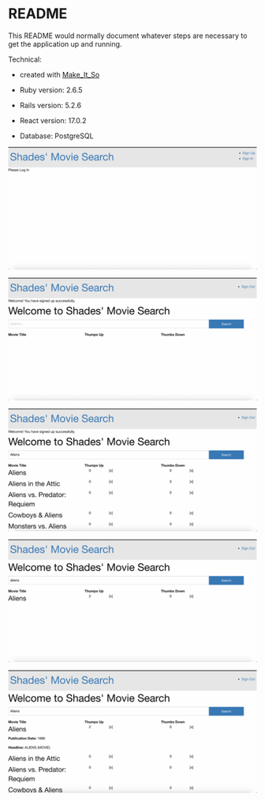 # README

This README would normally document whatever steps are necessary to get the
application up and running.

Technical:

  * created with [Make_It_So](github.com/LaunchAcademy/make_it_so)

* Ruby version: 2.6.5

* Rails version: 5.2.6

* React version: 17.0.2

* Database: PostgreSQL


![logged out](https://github.com/Shades4355/movie_api/blob/main/screenshots/Screen%20Shot%202021-06-26%20at%208.10.30%20PM.png)

![logged in](https://github.com/Shades4355/movie_api/blob/main/screenshots/Screen%20Shot%202021-06-26%20at%208.10.55%20PM.png)

![search: Aliens](https://github.com/Shades4355/movie_api/blob/main/screenshots/Screen%20Shot%202021-06-26%20at%208.11.10%20PM.png)

![thumbs up Alien x2](https://github.com/Shades4355/movie_api/blob/main/screenshots/Screen%20Shot%202021-06-26%20at%208.11.38%20PM.png)

![Aliens details](https://github.com/Shades4355/movie_api/blob/main/screenshots/Screen%20Shot%202021-06-27%20at%2011.28.07%20AM.png)
